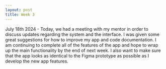 ```yaml
---
layout: post
title: Week 3
---
```


July 18th 2024 - Today, we had a meeting with my mentor in order to discuss updates regarding the system and the interface. I was given some great suggestions for how to improve my app and code documentation. I am continuing to complete all of the features of the app and hope to wrap up the main functionality by the end of next week. I also want to make sure that the app looks as identical to the Figma prototype as possible as I develop the new app features.
